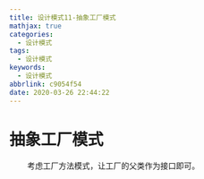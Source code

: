 ```yaml
---
title: 设计模式11-抽象工厂模式
mathjax: true
categories:
  - 设计模式
tags:
  - 设计模式
keywords:
  - 设计模式
abbrlink: c9054f54
date: 2020-03-26 22:44:22
---
```


# 抽象工厂模式
&emsp;&emsp; 考虑工厂方法模式，让工厂的父类作为接口即可。
<!---more-->


